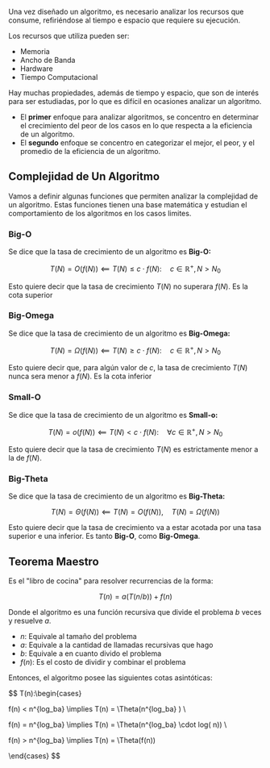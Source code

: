 Una vez diseñado un algoritmo, es necesario analizar los recursos que consume, refiriéndose al tiempo e espacio que requiere su ejecución.

Los recursos que utiliza pueden ser:

- Memoria
- Ancho de Banda
- Hardware
- Tiempo Computacional

Hay muchas propiedades, además de tiempo y espacio, que son de interés para ser estudiadas, por lo que es difícil en ocasiones analizar un algoritmo.

- El **primer** enfoque para analizar algoritmos, se concentro en determinar el crecimiento del peor de los casos en lo que respecta a la eficiencia de un algoritmo.
- El **segundo** enfoque se concentro en categorizar el mejor, el peor, y el promedio de la eficiencia de un algoritmo.

## Complejidad de Un Algoritmo

Vamos a definir algunas funciones que permiten analizar la complejidad de un algoritmo. Estas funciones tienen una base matemática y estudian el comportamiento de los algoritmos en los casos limites.

### Big-O

Se dice que la tasa de crecimiento de un algoritmo es **Big-O:**

$$
T(N) = O(f(N)) \impliedby T(N) \leq c\cdot f(N):\quad c \in \mathbb{R}^+, N > N_0
$$

Esto quiere decir que la tasa de crecimiento $T(N)$ no superara $f(N)$. Es la cota superior

### Big-Omega

Se dice que la tasa de crecimiento de un algoritmo es **Big-Omega:**

$$
T(N) = \Omega(f(N)) \impliedby T(N) \geq c\cdot f(N):\quad c \in \mathbb{R}^+, N > N_0
$$

Esto quiere decir que, para algún valor de $c$, la tasa de crecimiento $T(N)$ nunca sera menor a $f(N)$. Es la cota inferior

### Small-O

Se dice que la tasa de crecimiento de un algoritmo es **Small-o:**

$$
T(N) = o(f(N)) \impliedby T(N) < c \cdot f(N):\quad \forall c \in \mathbb{R}^+, N > N_0
$$

Esto quiere decir que la tasa de crecimiento $T(N)$ es estrictamente menor a la de $f(N)$.

### Big-Theta

Se dice que la tasa de crecimiento de un algoritmo es **Big-Theta:**

$$
T(N) = \Theta(f(N)) \impliedby T(N) = O(f(N)),\quad T(N) = \Omega(f(N))
$$

Esto quiere decir que la tasa de crecimiento va a estar acotada por una tasa superior e una inferior. Es tanto **Big-O**, como **Big-Omega**.

## Teorema Maestro

Es el "libro de cocina" para resolver recurrencias de la forma:

$$
T(n) = a(T(n/b)) + f(n)
$$

Donde el algoritmo es una función recursiva que divide el problema $b$ veces y resuelve $a$.

- $n:$ Equivale al tamaño del problema
- $a:$ Equivale a la cantidad de llamadas recursivas que hago
- $b:$ Equivale a en cuanto divido el problema
- $f(n):$ Es el costo de dividir y combinar el problema

Entonces, el algoritmo posee las siguientes cotas asintóticas:

$$
T(n):\begin{cases} 

f(n) < n^{log_ba} \implies T(n) = \Theta(n^{log_ba} ) \\ 

f(n) = n^{log_ba} \implies T(n) = \Theta(n^{log_ba} \cdot log( n)) \\

f(n) > n^{log_ba} \implies T(n) = \Theta(f(n))

\end{cases}
$$
